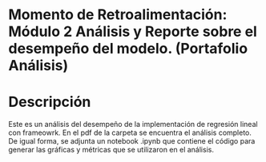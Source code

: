 # Momento de Retroalimentación: Módulo 2 Análisis y Reporte sobre el desempeño del modelo. (Portafolio Análisis)

# Descripción
Este es un análisis del desempeño de la implementación de regresión lineal con frameowrk. En el pdf de la carpeta se encuentra el análisis completo. 
De igual forma, se adjunta un notebook .ipynb que contiene el código para generar las gráficas y métricas que se utilizaron en el análisis.